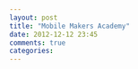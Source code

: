 ```yaml
---
layout: post
title: "Mobile Makers Academy"
date: 2012-12-12 23:45
comments: true
categories: 
---
```

